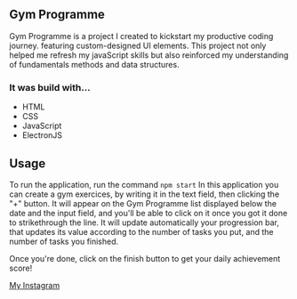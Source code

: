 ## Gym Programme 


Gym Programme is a project I created to kickstart my productive coding journey.
featuring custom-designed UI elements. This project not only helped me refresh my javaScript skills but also reinforced my understanding of fundamentals methods and data structures.
### It was build with...
* HTML
* CSS
* JavaScript
* ElectronJS



## Usage

To run the application, run the command ```npm start```
In this application you can create a gym exercices, by writing it in the text field, then clicking the "+" button. It will appear on the Gym Programme list displayed below the date and the input field, and you'll be able to click on it once you got it done to strikethrough the line. It will update automatically your progression bar, that updates its value according to the number of tasks you put, and
the number of tasks you finished.

Once you're done, click on the finish button to get your daily achievement score!


[My Instagram](https://www.instagram.com/janati_hamza_/)


